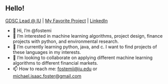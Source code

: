 ## Hello!
[GDSC Lead @ IU](https://gdsc.community.dev/indiana-university/) | [My Favorite Project](https://github.iu.edu/fostemii/sp20-id-0008) | [LinkedIn](https://www.linkedin.com/in/michael-foster-644892182/)
- 👋 Hi, I’m @fostemi
- 👀 I’m interested in machine learning algorithms, project design, finance projects with python, and environmental research.  
- 🌱 I’m currently learning python, java, and c.  I want to find projects of these languages in my interests.  
- 💞️ I’m looking to collaborate on applying different machine learning algorithms to different financial markets. 
- 📫 How to reach me: fostemii@iu.edu or michael.isaac.foster@gmail.com

<!---
fostemi/fostemi is a ✨ special ✨ repository because its `README.md` (this file) appears on your GitHub profile.
You can click the Preview link to take a look at your changes.
--->
